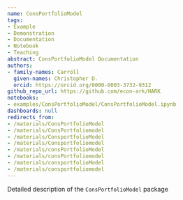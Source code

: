 ```yaml
---
name: ConsPortfolioModel
tags:
- Example
- Demonstration
- Documentation
- Notebook
- Teaching
abstract: ConsPortfolioModel Documentation
authors:
- family-names: Carroll
  given-names: Christopher D.
  orcid: https://orcid.org/0000-0003-3732-9312
github_repo_url: https://github.com/econ-ark/HARK
notebooks:
- examples/ConsPortfolioModel/ConsPortfolioModel.ipynb
dashboards: null
redirects_from:
- /materials/ConsPortfolioModel
- /materials/ConsPortfoliomodel
- /materials/ConsportfolioModel
- /materials/Consportfoliomodel
- /materials/consPortfolioModel
- /materials/consPortfoliomodel
- /materials/consportfolioModel
- /materials/consportfoliomodel
---
```


Detailed description of the `ConsPortfolioModel` package
